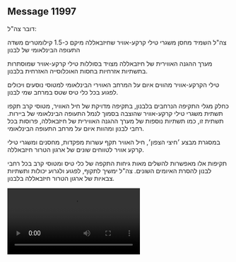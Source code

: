 ## Message 11997

דובר צה"ל:

צה"ל השמיד מחסן משגרי טילי קרקע-אוויר שחיזבאללה מיקם כ-1.5 קילומטרים משדה התעופה הבינלאומי של לבנון

מערך ההגנה האווירית של חיזבאללה מצויד בסוללות טילי קרקע-אוויר שמוסתרות בתשתיות אזרחיות בחסות האוכלוסייה האזרחית בלבנון.

טילי הקרקע-אוויר מהווים איום על המרחב האווירי הבינלאומי למטוסי נוסעים ויכולים לפגוע בכל כלי טיס שטס במרחב שמי לבנון.

כחלק מגלי התקיפה הנרחבים בלבנון, בתקיפה מדויקת של חיל האוויר, מטוסי קרב תקפו תשתית משגרי טילי קרקע-אוויר שהוצבה בסמוך לנמל התעופה הבינלאומי של ביירות. תשתית זו, כמו תשתיות נוספות של מערך ההגנה האווירית של חיזבאללה, פרוסות בכל רחבי לבנון ומהוות איום על מרחב התעופה הבינלאומי.

במסגרת מבצע ׳חיצי הצפון׳, חיל האוויר תקף עשרות מפקדות, מחסנים ומשגרי טילי קרקע אוויר לטווחים שונים של ארגון הטרור חיזבאללה.

תקיפות אלו מאפשרות להשלים מאות גיחות התקפה של כלי טיס ומטוסי קרב בכל רחבי לבנון להסרת האיומים השונים.
צה"ל ימשיך לתקוף, לפגוע ולגרוע יכולות ותשתיות צבאיות של ארגון הטרור חיזבאללה בלבנון.

![Video](https://data.iron-swords.co.il/2024/September/30/https://data.iron-swords.co.il/2024/September/30/11997/11997_media.mp4)
